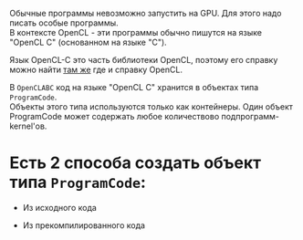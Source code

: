 ﻿


Обычные программы невозможно запустить на GPU. Для этого надо писать особые программы.\
В контексте OpenCL - эти программы обычно пишутся на языке "OpenCL C" (основанном на языке "C").

Язык OpenCL-C это часть библиотеки OpenCL, поэтому его справку можно найти [там же](https://www.khronos.org/registry/OpenCL/) где и справку OpenCL.

В `OpenCLABC` код на языке "OpenCL C" хранится в объектах типа `ProgramCode`.\
Объекты этого типа используются только как контейнеры.
Один объект ProgramCode может содержать любое количествово подпрограмм-kernel'ов.

# Есть 2 способа создать объект типа `ProgramCode`:

- <a path="Создание из исходного кода">Из исходного кода</a>

- <a path="Создание из бинарного файла">Из прекомпилированного кода</a>



